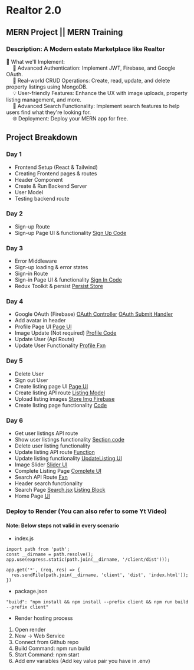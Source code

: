 # Realtor 2.0
## MERN Project || MERN Training
### Description: A Modern estate Marketplace like Realtor

📌 What we'll Implement:\
&emsp; 🔑 Advanced Authentication: Implement JWT, Firebase, and Google OAuth.\
&emsp; 🏡 Real-world CRUD Operations: Create, read, update, and delete property listings using MongoDB.\
&emsp; 💡 User-friendly Features: Enhance the UX with image uploads, property listing management, and more.\
&emsp; 🚀 Advanced Search Functionality: Implement search features to help users find what they're looking for.\
&emsp; 🌐 Deployment: Deploy your MERN app for free.

## Project Breakdown

### Day 1
- Frontend Setup (React & Tailwind)
- Creating Frontend pages & routes
- Header Component
- Create & Run Backend Server
- User Model
- Testing backend route

### Day 2
- Sign-up Route
- Sign-up Page UI & functionality <a href="https://github.com/utkarshgoel10/Realtor_MERN/blob/main/Project%20Material/SignUp.jsx">Sign Up Code</a>

### Day 3
- Error Middleware
- Sign-up loading & error states
- Sign-in Route
- Sign-in Page UI & functionality <a href="https://github.com/utkarshgoel10/Realtor_MERN/blob/main/Project%20Material/SignIn.jsx">Sign In Code</a>
- Redux Toolkit & persist <a href="https://github.com/utkarshgoel10/Realtor_MERN/blob/main/Project%20Material/store.js">Persist Store</a>

### Day 4
- Google OAuth (Firebase) <a href="https://github.com/utkarshgoel10/Realtor_MERN/blob/main/Project%20Material/OAuthController.js">OAuth Controller</a> <a href="https://github.com/utkarshgoel10/Realtor_MERN/blob/main/Project%20Material/OAuth-HandleClick.jsx">OAuth Submit Handler</a>
- Add avatar in header
- Profile Page UI <a href="https://github.com/utkarshgoel10/Realtor_MERN/blob/main/Project%20Material/Profile.jsx">Page UI</a>
- Image Update (Not required) <a href="https://github.com/utkarshgoel10/Realtor_MERN/blob/main/Project%20Material/ImageUpload(Profile).jsx">Profile Code</a>
- Update User (Api Route)
- Update User Functionality <a href="https://github.com/utkarshgoel10/Realtor_MERN/blob/main/Project%20Material/UpdateFunctionality.jsx">Profile Fxn</a>

### Day 5
- Delete User
- Sign out User
- Create listing page UI <a href="https://github.com/utkarshgoel10/Realtor_MERN/blob/main/Project%20Material/CreateListing.jsx">Page UI</a>
- Create listing API route <a href="https://github.com/utkarshgoel10/Realtor_MERN/blob/main/Project%20Material/listing.model.js">Listing Model</a>
- Upload listing images <a href="https://github.com/utkarshgoel10/Realtor_MERN/blob/main/Project%20Material/storeListingImage.js">Store Img Firebase</a>
- Create listing page functionality <a href="https://github.com/utkarshgoel10/Realtor_MERN/blob/main/Project%20Material/listFxn.jsx">Code</a>

### Day 6
- Get user listings API route
- Show user listings functionality <a href="https://github.com/utkarshgoel10/Realtor_MERN/blob/main/Project%20Material/showListing.jsx">Section code</a>
- Delete user listing functionality
- Update listing API route <a href="https://github.com/utkarshgoel10/Realtor_MERN/blob/main/Project%20Material/updateListingFxn.js">Function</a>
- Update listing functionality <a href="https://github.com/utkarshgoel10/Realtor_MERN/blob/main/Project%20Material/updateListing.jsx">UpdateListing UI</a>
- Image Slider <a href="https://github.com/utkarshgoel10/Realtor_MERN/blob/main/Project%20Material/Slider.js">Slider UI</a>
- Complete Listing Page <a href="https://github.com/utkarshgoel10/Realtor_MERN/blob/main/Project%20Material/completeListing.jsx">Complete UI</a>
- Search API Route <a href="https://github.com/utkarshgoel10/Realtor_MERN/blob/main/Project%20Material/getListings.jsx">Fxn</a>
- Header search functionality
- Search Page <a href="https://github.com/utkarshgoel10/Realtor_MERN/blob/main/Project%20Material/searchUI.jsx">Search.jsx</a> <a href="https://github.com/utkarshgoel10/Realtor_MERN/blob/main/Project%20Material/listingItem.jsx">Listing Block</a>
- Home Page <a href="https://github.com/utkarshgoel10/Realtor_MERN/blob/main/Project%20Material/HomeUI.jsx">UI</a>

### Deploy to Render (You can also refer to some Yt Video)
#### Note: Below steps not valid in every scenario
- index.js
```
import path from 'path';
const __dirname = path.resolve();
app.use(express.static(path.join(__dirname, '/client/dist')));

app.get('*', (req, res) => {
  res.sendFile(path.join(__dirname, 'client', 'dist', 'index.html'));
})
```
- package.json
```
"build": "npm install && npm install --prefix client && npm run build --prefix client"
```
- Render hosting process
1. Open render
2. New -> Web Service
3. Connect from Github repo
4. Build Command: npm run build
5. Start Command: npm start
6. Add env variables (Add key value pair you have in .env)
